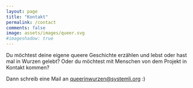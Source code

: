 ```yaml
---
layout: page
title: "Kontakt"
permalink: /contact
comments: false
image: assets/images/queer.svg
#imageshadow: true
---
```


Du möchtest deine eigene queere Geschichte erzählen und lebst oder hast mal in Wurzen gelebt? Oder du möchtest mit Menschen von dem Projekt in Kontakt kommen?

<!--TODO-->
Dann schreib eine Mail an [queerinwurzen@systemli.org](mailto:queerinwurzen@systemli.org) :)
